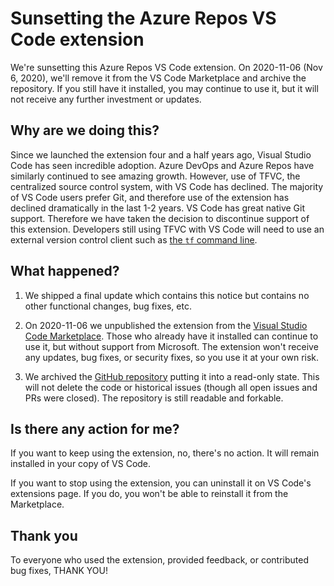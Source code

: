 # Sunsetting the Azure Repos VS Code extension

We're sunsetting this Azure Repos VS Code extension. On 2020-11-06 (Nov 6,
2020), we'll remove it from the VS Code Marketplace and archive the repository.
If you still have it installed, you may continue to use it, but it will not
receive any further investment or updates.

## Why are we doing this?

Since we launched the extension four and a half years ago, Visual Studio Code
has seen incredible adoption. Azure DevOps and Azure Repos have similarly
continued to see amazing growth. However, use of TFVC, the centralized source
control system, with VS Code has declined. The majority of VS Code users prefer
Git, and therefore use of the extension has declined dramatically in the last
1-2 years. VS Code has great native Git support. Therefore we have taken the
decision to discontinue support of this extension. Developers still using TFVC
with VS Code will need to use an external version control client such as
[the `tf` command line](HTTPS://docs.microsoft.com/azure/devops/repos/tfvc/use-team-foundation-version-control-commands).

## What happened?

1. We shipped a final update which contains this notice but contains no other
   functional changes, bug fixes, etc.

2. On 2020-11-06 we unpublished the extension from the
   [Visual Studio Code Marketplace](HTTPS://marketplace.visualstudio.com/).
   Those who already have it installed can continue to use it, but without
   support from Microsoft. The extension won't receive any updates, bug fixes,
   or security fixes, so you use it at your own risk.

3. We archived the
   [GitHub repository](HTTPS://github.com/microsoft/azure-repos-vscode) putting
   it into a read-only state. This will not delete the code or historical issues
   (though all open issues and PRs were closed). The repository is still
   readable and forkable.

## Is there any action for me?

If you want to keep using the extension, no, there's no action. It will remain
installed in your copy of VS Code.

If you want to stop using the extension, you can uninstall it on VS Code's
extensions page. If you do, you won't be able to reinstall it from the
Marketplace.

## Thank you

To everyone who used the extension, provided feedback, or contributed bug fixes,
THANK YOU!
